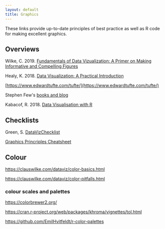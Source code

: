 ```yaml
---
layout: default
title: Graphics
---
```


These links provide up-to-date principles of best practice as well as R code for making excellent graphics.

## Overviews

Wilke, C. 2019. [Fundamentals of Data Vizualization: A Primer on Making Informative and Compelling Figures](https://clauswilke.com/dataviz/)

Healy, K. 2018. [Data Visualization: A Practical Introduction](http://socviz.co/)

[https://www.edwardtufte.com/tufte/](https://www.edwardtufte.com/tufte/)

Stephen Few's [books and blog](http://www.perceptualedge.com/)

Kabacof, R. 2018. [Data Visualisation with R](https://rkabacoff.github.io/datavis/)


## Checklists

Green, S. [DataVizChecklist](https://datavizchecklist.stephanieevergreen.com/assets/DataVizChecklist_Feb2018.pdf)

[Graphics Princriples Cheatsheet](https://graphicsprinciples.github.io/)


## Colour

https://clauswilke.com/dataviz/color-basics.html

https://clauswilke.com/dataviz/color-pitfalls.html


### colour scales and palettes

https://colorbrewer2.org/

https://cran.r-project.org/web/packages/khroma/vignettes/tol.html

https://github.com/EmilHvitfeldt/r-color-palettes


